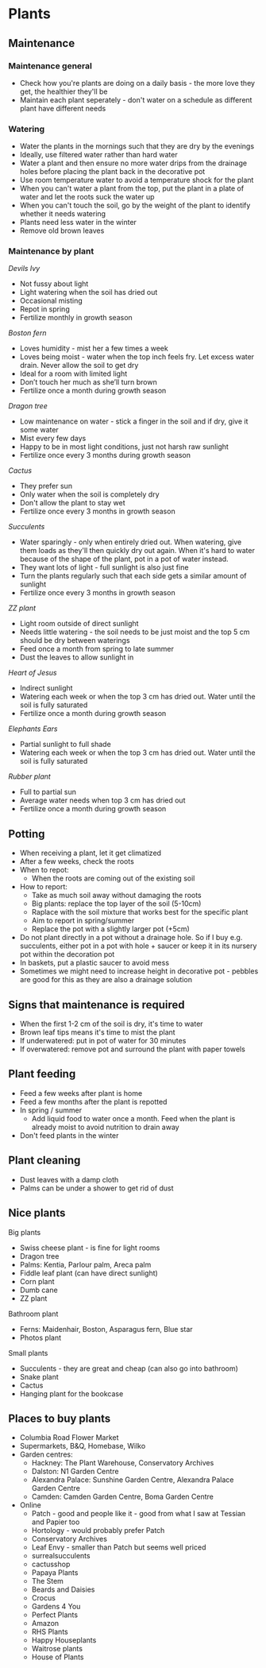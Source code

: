 # Plants

## Maintenance 
### Maintenance general
- Check how you're plants are doing on a daily basis - the more love they get, the healthier they'll be 
- Maintain each plant seperately - don't water on a schedule as different plant have different needs

### Watering
- Water the plants in the mornings such that they are dry by the evenings 
- Ideally, use filtered water rather than hard water
- Water a plant and then ensure no more water drips from the drainage holes before placing the plant back in the decorative pot 
- Use room temperature water to avoid a temperature shock for the plant
- When you can't water a plant from the top, put the plant in a plate of water and let the roots suck the water up
- When you can't touch the soil, go by the weight of the plant to identify whether it needs watering
- Plants need less water in the winter
- Remove old brown leaves

### Maintenance by plant 
*Devils Ivy*
- Not fussy about light 
- Light watering when the soil has dried out 
- Occasional misting
- Repot in spring 
- Fertilize monthly in growth season 

*Boston fern*
- Loves humidity - mist her a few times a week
- Loves being moist - water when the top inch feels fry. Let excess water drain. Never allow the soil to get dry
- Ideal for a room with limited light 
- Don’t touch her much as she’ll turn brown 
- Fertilize once a month during growth season 

*Dragon tree*
- Low maintenance on water - stick a finger in the soil and if dry, give it some water
- Mist every few days
- Happy to be in most light conditions, just not harsh raw sunlight
- Fertilize once every 3 months during growth season 

*Cactus*
- They prefer sun
- Only water when the soil is completely dry
- Don't allow the plant to stay wet 
- Fertilize once every 3 months in growth season 

*Succulents*
- Water sparingly - only when entirely dried out. When watering, give them loads as they'll then quickly dry out again. When it's hard to water because of the shape of the plant, pot in a pot of water instead. 
- They want lots of light - full sunlight is also just fine
- Turn the plants regularly such that each side gets a similar amount of sunlight
- Fertilize once every 3 months in growth season 

*ZZ plant*
- Light room outside of direct sunlight 
- Needs little watering - the soil needs to be just moist and the top 5 cm should be dry between waterings
- Feed once a month from spring to late summer
- Dust the leaves to allow sunlight in

*Heart of Jesus*
- Indirect sunlight 
- Watering each week or when the top 3 cm has dried out. Water until the soil is fully saturated 
- Fertilize once a month during growth season

*Elephants Ears*
- Partial sunlight to full shade
- Watering each week or when the top 3 cm has dried out. Water until the soil is fully saturated 

*Rubber plant*
- Full to partial sun
- Average water needs when top 3 cm has dried out 
- Fertilize once a month during growth season

## Potting 
- When receiving a plant, let it get climatized
- After a few weeks, check the roots
- When to repot: 
  - When the roots are coming out of the existing soil 
- How to report: 
  - Take as much soil away without damaging the roots 
  - Big plants: replace the top layer of the soil (5-10cm) 
  - Raplace with the soil mixture that works best for the specific plant 
  - Aim to report in spring/summer
  - Replace the pot with a slightly larger pot (+5cm) 
- Do not plant directly in a pot without a drainage hole. So if I buy e.g. succulents, either pot in a pot with hole + saucer or keep it in its nursery pot within the decoration pot 
- In baskets, put a plastic saucer to avoid mess
- Sometimes we might need to increase height in decorative pot - pebbles are good for this as they are also a drainage solution

## Signs that maintenance is required
- When the first 1-2 cm of the soil is dry, it's time to water
- Brown leaf tips means it's time to mist the plant
- If underwatered: put in pot of water for 30 minutes
- If overwatered: remove pot and surround the plant with paper towels 

## Plant feeding
- Feed a few weeks after plant is home
- Feed a few months after the plant is repotted
- In spring / summer
  - Add liquid food to water once a month. Feed when the plant is already moist to avoid nutrition to drain away 
- Don't feed plants in the winter

## Plant cleaning
- Dust leaves with a damp cloth
- Palms can be under a shower to get rid of dust 

## Nice plants
Big plants 
- Swiss cheese plant - is fine for light rooms
- Dragon tree 
- Palms: Kentia, Parlour palm, Areca palm
- Fiddle leaf plant (can have direct sunlight)
- Corn plant 
- Dumb cane
- ZZ plant

Bathroom plant
- Ferns: Maidenhair, Boston, Asparagus fern, Blue star 
- Photos plant 

Small plants
- Succulents - they are great and cheap (can also go into bathroom) 
- Snake plant
- Cactus
- Hanging plant for the bookcase

## Places to buy plants
- Columbia Road Flower Market
- Supermarkets, B&Q, Homebase, Wilko
- Garden centres:
  - Hackney: The Plant Warehouse, Conservatory Archives 
  - Dalston: N1 Garden Centre
  - Alexandra Palace: Sunshine Garden Centre, Alexandra Palace Garden Centre
  - Camden: Camden Garden Centre, Boma Garden Centre
- Online
  - Patch - good and people like it - good from what I saw at Tessian and Papier too
  - Hortology - would probably prefer Patch
  - Conservatory Archives 
  - Leaf Envy - smaller than Patch but seems well priced
  - surrealsucculents
  - cactusshop
  - Papaya Plants
  - The Stem
  - Beards and Daisies
  - Crocus
  - Gardens 4 You
  - Perfect Plants
  - Amazon
  - RHS Plants
  - Happy Houseplants
  - Waitrose plants
  - House of Plants